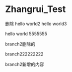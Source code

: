# Zhangrui_Test
删除
hello world2
hello world3



hello world 5555555

branch2删除的


branch222222222

branch2新增的内容
